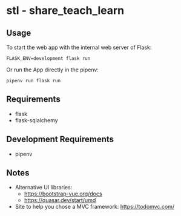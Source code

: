 # stl - share_teach_learn


## Usage
To start the web app with the internal web server of Flask:

    FLASK_ENV=development flask run

Or run the App directly in the pipenv:

    pipenv run flask run


## Requirements
* flask
* flask-sqlalchemy

## Development Requirements
* pipenv

## Notes

* Alternative UI libraries:
  - https://bootstrap-vue.org/docs
  - https://quasar.dev/start/umd
* Site to help you chose a MVC framework: https://todomvc.com/
